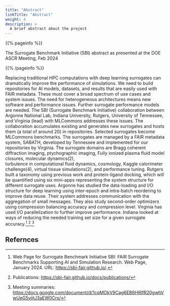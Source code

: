 ```yaml
---
title: "Abstract"
linkTitle: "Abstract"
weight: 4
description: >
  A brief abstract about the project
---
```


{{% pageinfo %}}

The Surrogate Benchmark Initiative (SBI) abstract as presented at the DOE ASCR Meeting, Feb 2024


{{% /pageinfo %}}

Replacing traditional HPC computations with deep learning surrogates can dramatically improve the performance of simulations. We need to build repositories for AI models, datasets, and results that are easily used with FAIR metadata. These must cover a broad spectrum of use cases and system issues. The need for heterogeneous architectures means new software and performance issues. Further surrogate performance models are needed. The SBI (Surrogate Benchmark Initiative) collaboration between Argonne National Lab, Indiana University, Rutgers, University of Tennessee, and Virginia (lead) with MLCommons addresses these issues. The collaboration accumulates existing and generates new surrogates and hosts them (a total of around 20) in repositories. Selected surrogates become MLCommons benchmarks. The surrogates are managed by a FAIR metadata system, SABATH, developed by Tennessee and implemented for our repositories by Virginia. 
The surrogate domains are Bragg coherent diffraction imaging, ptychographic imaging, Fully ionized plasma fluid model closures, molecular dynamics(2),  
turbulence in computational fluid dynamics, cosmology, Kaggle calorimeter challenge(4), virtual tissue simulations(2), and performance tuning. Rutgers built a taxonomy using previous work and protein-ligand docking, which will be quantified using six mini-apps representing the system structure for different surrogate uses. Argonne has studied the data-loading and I/O structure for deep learning using inter-epoch and intra-batch reordering to improve data reuse. Their system addresses communication with the aggregation of small messages. They also study second-order optimizers using compression balancing accuracy and compression level. Virginia has used I/O parallelization to further improve performance. Indiana looked at ways of reducing the needed training set size for a given surrogate accuracy.[^1],[^2],[^3]


## Refernces

[^1]:  Web Page for Surrogate Benchmark Initiative SBI: FAIR Surrogate Benchmarks Supporting AI and Simulation Research. Web Page, January 2024. URL: <https://sbi-fair.github.io/>.
[^2]: Publications: <https://sbi-fair.github.io/docs/publications/>
[^3]: Meeting summaries: <https://docs.google.com/document/d/1cqMOkV9Cag6EB6HI6fR20gwhVwUeG5yijtJ3aEW0Crs/>